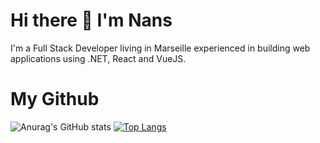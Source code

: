 # Hi there 👋 I'm Nans

I'm a Full Stack Developer living in Marseille experienced in building web applications using .NET, React and VueJS.

# My Github
![Anurag's GitHub stats](https://github-readme-stats.vercel.app/api?username=lnans&show_icons=true&theme=dracula)
[![Top Langs](https://github-readme-stats.vercel.app/api/top-langs/?username=lnans&layout=compact)](https://github.com/lnans/github-readme-stats)
